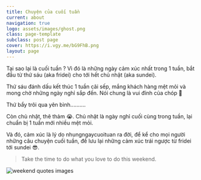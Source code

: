 ```yaml
---
title: Chuyện của cuối tuần
current: about
navigation: true
logo: assets/images/ghost.png
class: page-template
subclass: post page
cover: https://i.vgy.me/bG9FhB.png
layout: page
---
```


Tại sao lại là cuối tuần ? Vì đó là những ngày cảm xúc nhất trong 1 tuần, bắt đầu từ thứ sáu (aka fridei) cho tới hết chủ nhật (aka sundei).

Thứ sáu đánh dấu kết thúc 1 tuần cãi sếp, mắng khách hàng mệt mỏi và mong chờ những ngày nghỉ sắp đến. Nói chung là vui đỉnh của chóp 🤪

Thứ bẩy trôi qua yên bình..........

Còn chủ nhật, thê thảm 😭. Chủ nhật là ngày nghỉ cuối cùng trong tuần, lại chuẩn bị 1 tuần mới nhiều mệt mỏi.

Và đó, cảm xúc là lý do nhungngaycuoituan ra đời, để kể cho mọi người những câu chuyện cuối tuần, để lưu lại những cảm xúc trái ngược từ fridei tới sundei 😎.

> Take the time to do what you love to do this weekend.

![weekend quotes images](https://imgk.timesnownews.com/story/Weekend_iStock_1200.jpg?tr=w-600,h-450,fo-auto)